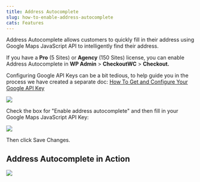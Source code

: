 ```yaml
---
title: Address Autocomplete
slug: how-to-enable-address-autocomplete
cats: Features
---
```


 Address Autocomplete allows customers to quickly fill in their address using Google Maps JavaScript API to intelligently find their address.

 If you have a **Pro** (5 Sites) or **Agency** (150 Sites) license, you can enable Address Autocomplete in **WP Admin** &gt; **CheckoutWC** &gt; **Checkout.**

 Configuring Google API Keys can be a bit tedious, to help guide you in the process we have created a separate doc: [How To Get and Configure Your Google API Key](https://kb.checkoutwc.com/article/86-how-to-get-and-configure-your-google-api-key)

 ![](https://s3.amazonaws.com/helpscout.net/docs/assets/5bdde2822c7d3a01757ac42e/images/5d24fe9c2c7d3a2ec4bea24a/file-2gWBXlq3wr.png)

 Check the box for "Enable address autocomplete" and then fill in your Google Maps JavaScript API Key:

 ![](https://s3.amazonaws.com/helpscout.net/docs/assets/5bdde2822c7d3a01757ac42e/images/5d24feb2042863478674ae1c/file-SIgCZqLWrW.png)

 Then click Save Changes.

Address Autocomplete in Action
------------------------------

 ![](https://s3.amazonaws.com/helpscout.net/docs/assets/5bdde2822c7d3a01757ac42e/images/5d2500432c7d3a2ec4bea25e/file-w5Ci5YP3jL.gif)